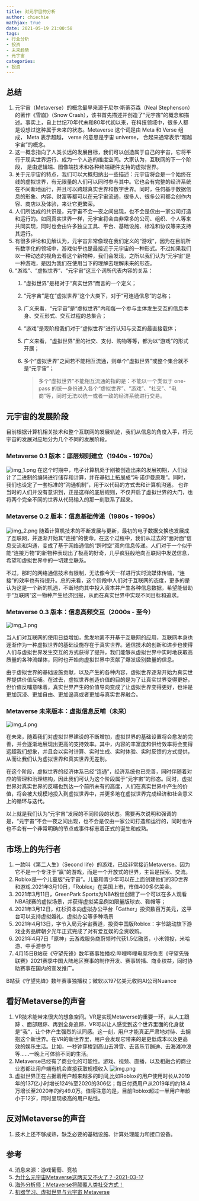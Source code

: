 ```yaml
---
title: 对元宇宙的分析
author: chiechie
mathjax: true
date: 2021-05-19 21:00:58
tags:
- 行业分析
- 投资
- 未来趋势
- 元宇宙
categories: 
- 投资
---
```


## 总结

1. 元宇宙（Metaverse）的概念最早来源于尼尔·斯蒂芬森（Neal Stephenson）的著作《雪崩》（Snow Crash），该书首先描述并创造了“元宇宙”的概念和描述。事实上，自上世纪70年代末和80年代初以来，在科技领域中，很多人都是设想过这种属于未来的状态。Metaverse 这个词是由 Meta 和 Verse 组成， Meta 表示超越， verse 的意思是宇宙 universe， 合起来通常表示“超越宇宙”的概念。
2. 这一概念指向了人类长远的发展目标，我们可以创造属于自己的宇宙，它将平行于现实世界运行、成为一个人造的维度空间。大家认为，互联网的下一个阶段， 是由逻辑端、图像端技术和各种终端硬件支持的虚拟世界。
3. 关于元宇宙的特点，我们可以大概归纳出一些描述：元宇宙将会是一个始终在线的虚拟世界，有无限量的人们可以同时参与其中。它也会有完整的经济系统在不间断地运行，并且可以跨越真实世界和数字世界。同时，任何基于数据信息的形象、内容、财富等都可以在元宇宙流通，很多人、很多公司都会创作内容、商店以及体验，来让它更繁荣。
4. 人们所达成的共识是，元宇宙不会一夜之间出现，也不会是仅由一家公司打造和运行的。如同真实世界一样，元宇宙将会由非常多的公司、组织、个人等来共同实现，同时也会由许多独立工具、平台、基础设施、标准和协议等来支持其运行。
5. 有很多评论和见解认为，元宇宙非常像现在我们定义的“游戏”，因为在目前所有数字化的领域中，游戏似乎也是最接近于元宇宙的一种形式。不过如果我们以一种动态的视角去看这个新物种，我们会发现，之所以我们认为“元宇宙”是一种游戏，是因为我们在使用当下的理解去理解未来的形态。
6. “游戏”、“虚拟世界”、“元宇宙”这三个词所代表内容的关系：
    1. “虚拟世界”是相对于“真实世界”而言的一个定义；
    2. “元宇宙”是在“虚拟世界”这个大类下，对于“可连通信息”的总称；
    3. 广义来看，“元宇宙”是“虚拟世界”内和每一个参与主体发生交互的信息本身、交互形式、交互过程的总集合；
    4. “游戏”是现阶段我们对于“虚拟世界”进行认知与交互的最直接载体；
    5. 广义来看，“虚拟世界”里的社交、支付、购物等等，都为以“游戏”的形式开展；
    6. 多个“虚拟世界”之间若不能相互流通，则单个“虚拟世界”或整个集合就不是“元宇宙”；
		
		> 多个“虚拟世界”不能相互流通的指的是：不能以一个类似于 one-pass 的统一身份进入各个“虚拟世界”、“游戏”、“社交”、“电商”等，同时无法以统一或者一致的经济系统进行交易。

## 元宇宙的发展阶段
目前根据计算机相关技术和整个互联网的发展轨迹，我们从信息的角度入手，将元宇宙的发展对应地分为几个不同的发展阶段。

### Metaverse 0.1 版本：底层规则建立（1940s - 1970s）
![img_1.png](./img_1.png)
在这个时期中，电子计算机处于刚被创造出来的发展初期，人们设计了二进制的编码进行储存和计算，并在基础上拓展成“冯·诺伊曼原理”。同时，我们也设定了一套标准的“沟通机制”，用于以代码的方式去和计算机沟通。
也许当时的人们并没有意识到，正是这样的底层规则，不仅开启了虚拟世界的大门，也将两个完全不同的世界从代码输入的那一刻联系了起来。

### Metaverse 0.2 版本：信息基础传递（1980s - 1990s）
![img_2.png](./img_2.png)
随着计算机技术的不断发展与更新，最初的电子数据交换也发展成了互联网，并逐渐开始其“连接”的使命。在这个过程中，我们从过去的“面对面”信息交流和沟通，变成了基于网络通信的“跨时空”双向信息传递。人们对于一个似乎能“连接万物”的新物种表现出了极高的好奇，几乎疯狂般地向互联网中发送信息，希望和虚拟世界中的一切建立联系。

不过，那时的网络通信技术有限制，无法像今天一样进行实时流媒体传输，“连接”的效率也有待提升。总的来看，这个阶段中人们对于互联网的态度，更多的是认为这是一个新的机遇，不断地向其中投入资本并产生各种信息数据，希望能借助于“互联网”这一物种产生经济回报，从而在真实世界中实现不同目标和追求。

### Metaverse 0.3 版本：信息高频交互（2000s - 至今）

![img_3.png](./img_3.png)

当人们对互联网的使用日益增加，愈发地离不开基于互联网的应用，互联网本身也逐渐作为一种虚拟世界的基础设施存在于真实世界。通信技术的创新和进步也使得人们与虚拟世界发生交互的方式获得了提升，我们能够从虚拟世界中实时地获取高质量的各种流媒体，同时也开始向虚拟世界中贡献了爆发级别数量的信息。

由于虚拟世界的基础设施贡献，以及产生的各种内容，虚拟世界逐渐开始为真实世界提供价值反哺。在过去，虚拟世界创造价值的目的是为了让真实世界变得更好，但价值反哺意味着，真实世界产生的价值导向变成了让虚拟世界变得更好，也许是更加沉浸、更加自由、更加逼真或者更加与真实世界融合。


### Metaverse 未来版本：虚拟信息反哺（未来）

![img_4.png](./img_4.png)

在未来，随着我们对虚拟世界建设的不断增加，虚拟世界的基础设置将会愈发的完善，并会逐渐地展现出更高的支持效率。其中，内容的丰富度和供给效率将会变得远超我们想象，并且会以实时计算、实时生成、实时体验、实时反馈的方式提供，从而让我们认为虚拟世界和真实世界无差别。


在这个阶段，虚拟世界的经济体系已经“连通”，经济系统也已完善，同时伴随着对应的管理和治理结构，因此我们可认为这个阶段属于“元宇宙”的形态。同时，虚拟世界对真实世界的反哺也到达一个前所未有的高度，人们在真实世界中产生的价值，将会被大规模地投入到虚拟世界中，并更多地在虚拟世界完成经济和社会意义上的循环与迭代。

以上就是我们认为“元宇宙”发展的不同阶段的状态。需要再次说明和强调的是，“元宇宙”不会一夜之间出现，也不会是仅由一家公司打造和运行的，同时也许也不会有一个非常明确的节点或事件标志着正式的诞生和成熟。


## 市场上的先行者

1. 一款叫《第二人生》（Second life）的游戏，已经非常接近Metaverse。因为它不是一个专注于“赢”的游戏，而是一个开放式的世界，主旨是探索、交流。
2. Roblox是一个儿童版“元宇宙”。儿童和青少年可以在上面创建他们的3D世界和游戏.2021年3月10日，「Roblox」在美国上市，市值400多亿美金。
4. 2021年3月11日，GreenPark Sports为NBA粉丝创建了一个可以在多人观看NBA球赛的虚拟场景，并获得虚拟奖品例如限量版球衣、鞋帽等；
5. 2021年3月12日，红杉资本向虚拟办公平台「Gather」投资数百万美元，这平台可以支持虚拟婚礼、虚拟办公等多种场景
6. 2021年4月13日，字节入局元宇宙赛道，投资中国版Roblox：字节跳动旗下游戏业务品牌朝夕光年正式完成了对有爱互娱的全资收购。
7. 2021年4月7日「原神」云游戏服务商蔚领时代获1.5亿融资，小米领投，米哈游、中手游参与
8. 4月15日B站获《守望先锋》数年赛事独播权:哔哩哔哩电竞将负责《守望先锋联赛》2021赛季中国大陆地区赛事的制作开发、赛事转播、商业权益，同时协助赛事在国内的宣发推广。

B站获《守望先锋》数年赛事独播权；微软以197亿美元收购AI公司Nuance


## 看好Metaverse的声音

1. VR技术能带来很大的想象空间。VR是实现Metaverse的重要一环，从人工跟踪 、面部跟踪、再到全身追踪，VR可以让人感觉到这个世界里面的化身就是”我“，让个体产生强烈的认同感。这一刻，用户才能真正严肃地对待、去拥抱这个新世界。在VR的新世界里，用户会发现它带来的是更低成本以及更高效的娱乐生活。比如，一秒钟穿梭到高山去滑雪、去音乐节蹦迪、去海滩冲浪等……一晚上可体验不同的生活。
2. Metaverse已经有了商业化的可能性。游戏、视频、直播，以及相融合的商业业态都让用户端有机会直接获取规模收入
    ![img.png](./img.png)
3. 虚拟世界正在占据着用户越来越多的时间,比如Roblox的用户使用时长从2019年的137亿小时增长124％至2020的306亿；每日付费用户从2019年的约18.4万增长至2020年的约49.0万。值得注意的是，目前Roblox超过一半用户年龄小于12岁，同时呈现极高的用户粘性。


## 反对Metaverse的声音

1. 技术上还不够成熟，缺乏必要的基础设施、计算处理能力和接口设备。



## 参考
4. 消息来源：游戏葡萄、竞核
1. [为什么元宇宙Metaverse这两天又不火了？-2021-03-17](https://www.huxiu.com/article/415676.html)
2. [海外分析师：Metaverse将颠覆人类社交方式！](http://www.gamelook.com.cn/2021/03/416439)
3. [机器学习、虚拟世界与元宇宙 Metaverse](https://www.gcores.com/articles/129199)
